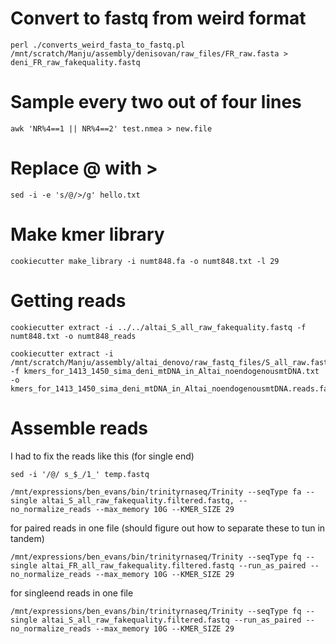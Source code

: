 # Convert to fastq from weird format
```
perl ./converts_weird_fasta_to_fastq.pl /mnt/scratch/Manju/assembly/denisovan/raw_files/FR_raw.fasta > deni_FR_raw_fakequality.fastq
```
# Sample every two out of four lines
```
awk 'NR%4==1 || NR%4==2' test.nmea > new.file
```
# Replace @ with >

```
sed -i -e 's/@/>/g' hello.txt
```

# Make kmer library

```
cookiecutter make_library -i numt848.fa -o numt848.txt -l 29
```

# Getting reads

```
cookiecutter extract -i ../../altai_S_all_raw_fakequality.fastq -f numt848.txt -o numt848_reads 
```

```
cookiecutter extract -i /mnt/scratch/Manju/assembly/altai_denovo/raw_fastq_files/S_all_raw.fasta -f kmers_for_1413_1450_sima_deni_mtDNA_in_Altai_noendogenousmtDNA.txt -o kmers_for_1413_1450_sima_deni_mtDNA_in_Altai_noendogenousmtDNA.reads.fa
```

# Assemble reads

I had to fix the reads like this (for single end)
```
sed -i '/@/ s_$_/1_' temp.fastq
```

```
/mnt/expressions/ben_evans/bin/trinityrnaseq/Trinity --seqType fa --single altai_S_all_raw_fakequality.filtered.fastq, --no_normalize_reads --max_memory 10G --KMER_SIZE 29
```

for paired reads in one file (should figure out how to separate these to tun in tandem)

```
/mnt/expressions/ben_evans/bin/trinityrnaseq/Trinity --seqType fq --single altai_FR_all_raw_fakequality.filtered.fastq --run_as_paired --no_normalize_reads --max_memory 10G --KMER_SIZE 29
```

for singleend reads in one file 

```
/mnt/expressions/ben_evans/bin/trinityrnaseq/Trinity --seqType fq --single altai_S_all_raw_fakequality.filtered.fastq --run_as_paired --no_normalize_reads --max_memory 10G --KMER_SIZE 29
```


